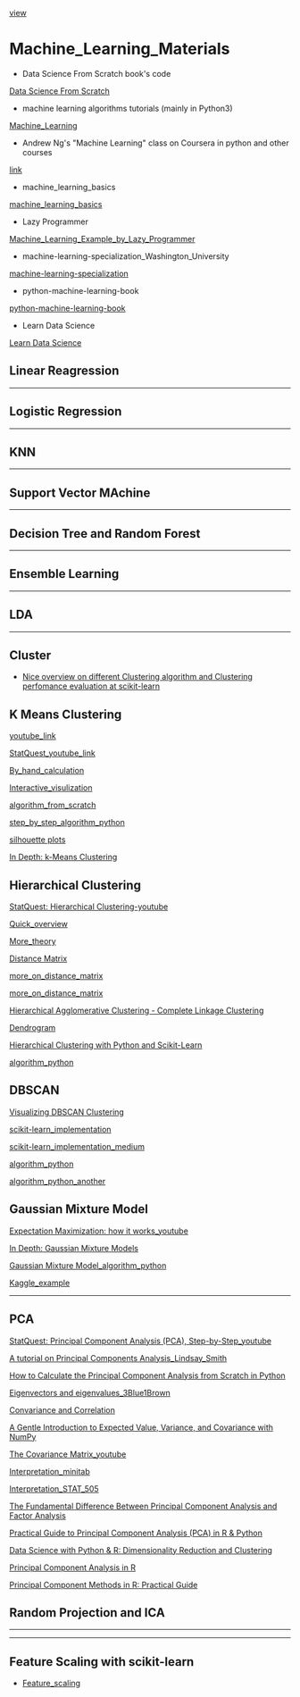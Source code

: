 [view](https://yousuf28.github.io/Machine_Learning_Materials_to_Follow/)

# Machine_Learning_Materials
- Data Science From Scratch book's code

[Data Science From Scratch](https://github.com/joelgrus/data-science-from-scratch)


- machine learning algorithms tutorials (mainly in Python3)

[Machine_Learning](https://github.com/ethen8181/machine-learning#clustering)

- Andrew Ng's "Machine Learning" class on Coursera in python and other courses

[link](https://github.com/jdwittenauer/ipython-notebooks)

- machine_learning_basics

[machine_learning_basics](https://github.com/zotroneneis/machine_learning_basics)

- Lazy Programmer

[Machine_Learning_Example_by_Lazy_Programmer](https://github.com/lazyprogrammer/machine_learning_examples)


- machine-learning-specialization_Washington_University

[machine-learning-specialization](https://github.com/learnml/machine-learning-specialization)

-  python-machine-learning-book

[python-machine-learning-book](https://github.com/rasbt/python-machine-learning-book)

- Learn Data Science

[Learn Data Science](http://learnds.com)


## Linear Reagression



*****

## Logistic Regression


*******


## KNN


*****


## Support Vector MAchine

*****


## Decision Tree and Random Forest



*****


## Ensemble Learning



******


## LDA

****

## Cluster

- [Nice overview on different Clustering algorithm and Clustering perfomance evaluation at scikit-learn](https://scikit-learn.org/stable/modules/clustering.html)

## K Means Clustering

[youtube_link](https://www.youtube.com/watch?v=_aWzGGNrcic)

[StatQuest_youtube_link](https://www.youtube.com/watch?v=4b5d3muPQmA)

[By_hand_calculation](https://www.saedsayad.com/clustering_kmeans.htm)

[Interactive_visulization](https://www.naftaliharris.com/blog/visualizing-k-means-clustering/)

[algorithm_from_scratch](http://nbviewer.jupyter.org/github/jdwittenauer/ipython-notebooks/blob/master/notebooks/ml/ML-Exercise7.ipynb)

[step_by_step_algorithm_python](http://benalexkeen.com/k-means-clustering-in-python/)

[silhouette plots](http://nbviewer.jupyter.org/github/rasbt/python-machine-learning-book/blob/master/code/ch11/ch11.ipynb)

[In Depth: k-Means Clustering](https://jakevdp.github.io/PythonDataScienceHandbook/05.11-k-means.html)

## Hierarchical Clustering

[StatQuest: Hierarchical Clustering-youtube](https://www.youtube.com/watch?v=7xHsRkOdVwo)

[Quick_overview](https://www.saedsayad.com/clustering_hierarchical.htm)

[More_theory](https://newonlinecourses.science.psu.edu/stat555/node/86/)

[Distance Matrix ](https://www.displayr.com/what-is-a-distance-matrix/)

[more_on_distance_matrix](https://www.datanovia.com/en/lessons/clustering-distance-measures/)

[more_on_distance_matrix](https://stats.stackexchange.com/questions/165194/using-correlation-as-distance-metric-for-hierarchical-clustering)

[Hierarchical Agglomerative Clustering - Complete Linkage Clustering](http://nbviewer.jupyter.org/github/rasbt/pattern_classification/blob/master/clustering/hierarchical/clust_complete_linkage.ipynb)

[Dendrogram](https://joernhees.de/blog/2015/08/26/scipy-hierarchical-clustering-and-dendrogram-tutorial/)

[Hierarchical Clustering with Python and Scikit-Learn](https://stackabuse.com/hierarchical-clustering-with-python-and-scikit-learn/)

[algorithm_python](https://github.com/ZwEin27/Hierarchical-Clustering/blob/master/hclust.py)

## DBSCAN

[Visualizing DBSCAN Clustering](https://www.naftaliharris.com/blog/visualizing-dbscan-clustering/)

[scikit-learn_implementation](https://blog.dominodatalab.com/topology-and-density-based-clustering/)

[scikit-learn_implementation_medium](https://towardsdatascience.com/dbscan-clustering-for-data-shapes-k-means-cant-handle-well-in-python-6be89af4e6ea)

[algorithm_python](https://github.com/TummanapallyAnuraag/EE769_project/blob/master/DBSCAN.py)

[algorithm_python_another](https://github.com/choffstein/dbscan/blob/master/dbscan/dbscan.py)

## Gaussian Mixture Model

[Expectation Maximization: how it works_youtube](https://www.youtube.com/watch?v=iQoXFmbXRJA&index=2&list=PLBJL0wUvhBHOalOTPHXthFLEKXdO9J2ho)

[In Depth: Gaussian Mixture Models](https://jakevdp.github.io/PythonDataScienceHandbook/05.12-gaussian-mixtures.html)


[Gaussian Mixture Model_algorithm_python](http://ethen8181.github.io/machine-learning/clustering/GMM/GMM.html)


[Kaggle_example](https://www.kaggle.com/kmader/gaussian-mixture-lung-segmentation)

****

## PCA

[StatQuest: Principal Component Analysis (PCA), Step-by-Step_youtube](https://www.youtube.com/watch?v=FgakZw6K1QQ)

[A tutorial on Principal Components Analysis_Lindsay_Smith](http://www.iro.umontreal.ca/~pift6080/H09/documents/papers/pca_tutorial.pdf)

[How to Calculate the Principal Component Analysis from Scratch in Python](https://machinelearningmastery.com/calculate-principal-component-analysis-scratch-python/)

[Eigenvectors and eigenvalues_3Blue1Brown](https://www.youtube.com/watch?v=PFDu9oVAE-g)

[Convariance and Correlation](http://ci.columbia.edu/ci/premba_test/c0331/s7/s7_5.html)

[A Gentle Introduction to Expected Value, Variance, and Covariance with NumPy](https://machinelearningmastery.com/introduction-to-expected-value-variance-and-covariance/)

[The Covariance Matrix_youtube](https://www.youtube.com/watch?v=locZabK4Als&t=728s&frags=pl%2Cwn)





[Interpretation_minitab](https://support.minitab.com/en-us/minitab/18/help-and-how-to/modeling-statistics/multivariate/how-to/principal-components/interpret-the-results/all-statistics-and-graphs/)

[Interpretation_STAT_505](https://newonlinecourses.science.psu.edu/stat505/node/54/)

[The Fundamental Difference Between Principal Component Analysis and Factor Analysis](https://www.theanalysisfactor.com/the-fundamental-difference-between-principal-component-analysis-and-factor-analysis/)

[Practical Guide to Principal Component Analysis (PCA) in R & Python](https://www.analyticsvidhya.com/blog/2016/03/practical-guide-principal-component-analysis-python/)

[Data Science with Python & R: Dimensionality Reduction and Clustering](https://www.codementor.io/jadianes/data-science-python-pandas-r-dimensionality-reduction-du1081aka)

[Principal Component Analysis in R](https://www.datacamp.com/community/tutorials/pca-analysis-r)

[Principal Component Methods in R: Practical Guide](http://www.sthda.com/english/articles/31-principal-component-methods-in-r-practical-guide/118-principal-component-analysis-in-r-prcomp-vs-princomp/)


## Random Projection and ICA

****


****

## Feature Scaling with scikit-learn

- [Feature_scaling](http://benalexkeen.com/feature-scaling-with-scikit-learn/)


